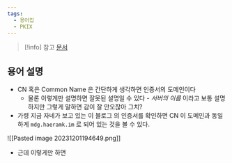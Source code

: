 ```yaml
---
tags:
  - 용어집
  - PKIX
---
```

> [!info] 참고 [문서](https://support.dnsimple.com/articles/what-is-common-name/)
## 용어 설명

- CN 혹은 Common Name 은 간단하게 생각하면 인증서의 도메인이다
	- 물론 이렇게만 설명하면 잘못된 설명일 수 있다 - *서버의 이름* 이라고 보통 설명하지만 그렇게 말하면 감이 잘 안오잖아 그치?
- 가령 지금 자네가 보고 있는 이 블로그 의 인증서를 확인하면 CN 이 도메인과 동일하게 `mdg.haeramk.im` 로 되어 있는 것을 볼 수 있다.

![[Pasted image 20231201194649.png]]

- 근데 이렇게만 하면 